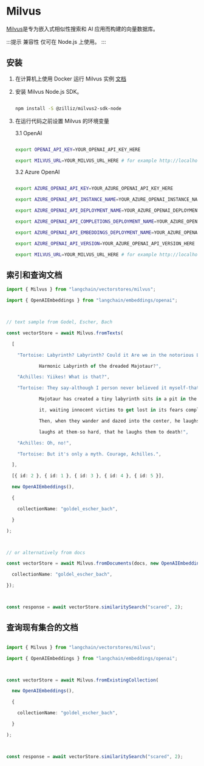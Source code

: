 

# Milvus

[Milvus](https://milvus.io/)是专为嵌入式相似性搜索和 AI 应用而构建的向量数据库。

:::提示 兼容性
仅可在 Node.js 上使用。
:::

## 安装

1. 在计算机上使用 Docker 运行 Milvus 实例 [文档](https://milvus.io/docs/v2.1.x/install_standalone-docker.md)
2. 安装 Milvus Node.js SDK。

   ```bash npm2yarn

   npm install -S @zilliz/milvus2-sdk-node

   ```


3. 在运行代码之前设置 Milvus 的环境变量

   3.1 OpenAI


   ```bash

   export OPENAI_API_KEY=YOUR_OPENAI_API_KEY_HERE

   export MILVUS_URL=YOUR_MILVUS_URL_HERE # for example http://localhost:19530

   ```


   3.2 Azure OpenAI


   ```bash

   export AZURE_OPENAI_API_KEY=YOUR_AZURE_OPENAI_API_KEY_HERE

   export AZURE_OPENAI_API_INSTANCE_NAME=YOUR_AZURE_OPENAI_INSTANCE_NAME_HERE

   export AZURE_OPENAI_API_DEPLOYMENT_NAME=YOUR_AZURE_OPENAI_DEPLOYMENT_NAME_HERE

   export AZURE_OPENAI_API_COMPLETIONS_DEPLOYMENT_NAME=YOUR_AZURE_OPENAI_COMPLETIONS_DEPLOYMENT_NAME_HERE

   export AZURE_OPENAI_API_EMBEDDINGS_DEPLOYMENT_NAME=YOUR_AZURE_OPENAI_EMBEDDINGS_DEPLOYMENT_NAME_HERE

   export AZURE_OPENAI_API_VERSION=YOUR_AZURE_OPENAI_API_VERSION_HERE

   export MILVUS_URL=YOUR_MILVUS_URL_HERE # for example http://localhost:19530

   ```


## 索引和查询文档

```typescript
import { Milvus } from "langchain/vectorstores/milvus";

import { OpenAIEmbeddings } from "langchain/embeddings/openai";



// text sample from Godel, Escher, Bach

const vectorStore = await Milvus.fromTexts(

  [

    "Tortoise: Labyrinth? Labyrinth? Could it Are we in the notorious Little\

            Harmonic Labyrinth of the dreaded Majotaur?",

    "Achilles: Yiikes! What is that?",

    "Tortoise: They say-although I person never believed it myself-that an I\

            Majotaur has created a tiny labyrinth sits in a pit in the middle of\

            it, waiting innocent victims to get lost in its fears complexity.\

            Then, when they wander and dazed into the center, he laughs and\

            laughs at them-so hard, that he laughs them to death!",

    "Achilles: Oh, no!",

    "Tortoise: But it's only a myth. Courage, Achilles.",

  ],

  [{ id: 2 }, { id: 1 }, { id: 3 }, { id: 4 }, { id: 5 }],

  new OpenAIEmbeddings(),

  {

    collectionName: "goldel_escher_bach",

  }

);



// or alternatively from docs

const vectorStore = await Milvus.fromDocuments(docs, new OpenAIEmbeddings(), {

  collectionName: "goldel_escher_bach",

});



const response = await vectorStore.similaritySearch("scared", 2);

```


## 查询现有集合的文档

```typescript

import { Milvus } from "langchain/vectorstores/milvus";

import { OpenAIEmbeddings } from "langchain/embeddings/openai";



const vectorStore = await Milvus.fromExistingCollection(

  new OpenAIEmbeddings(),

  {

    collectionName: "goldel_escher_bach",

  }

);



const response = await vectorStore.similaritySearch("scared", 2);

```


